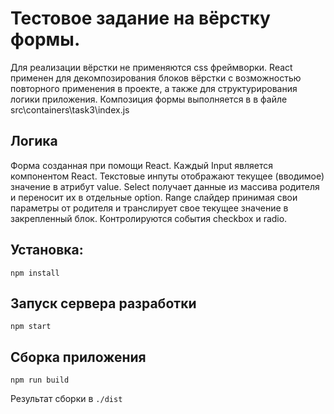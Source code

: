 # Тестовое задание на вёрстку формы.
Для реализации вёрстки не применяются css фреймворки. 
React применен для декомпозирования блоков вёрстки с возможностью повторного применения в проекте, а также для структурирования логики приложения.
Композиция формы выполняется в в файле src\containers\task3\index.js

## Логика
Форма созданная при помощи React.
Каждый Input является компонентом React.
Текстовые инпуты отображают текущее (вводимое) значение в атрибут value.
Select получает данные из массива родителя и переносит их в отдельные option.
Range слайдер принимая свои параметры от родителя и транслирует свое текущее значение в закрепленный блок.
Контролируются события checkbox и radio.

## Установка:
`npm install`

## Запуск сервера разработки

`npm start`

## Сборка приложения
`npm run build`

Результат сборки в `./dist`

